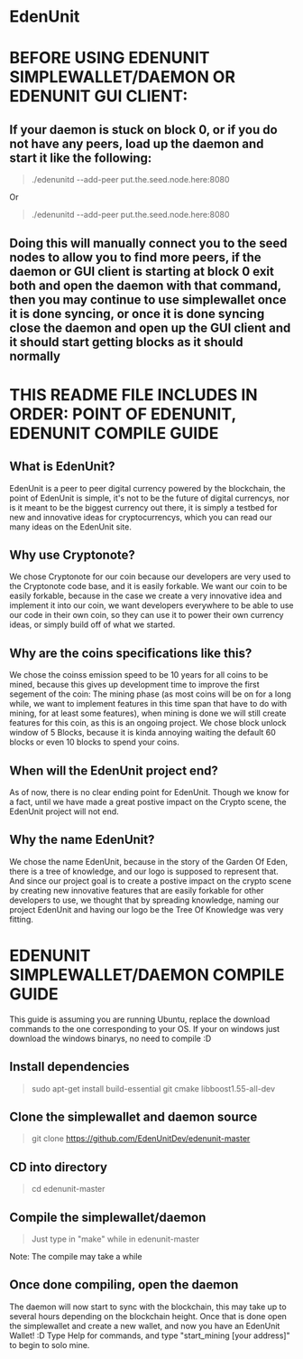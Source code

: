 # EdenUnit

# BEFORE USING EDENUNIT SIMPLEWALLET/DAEMON OR EDENUNIT GUI CLIENT:
## If your daemon is stuck on block 0, or if you do not have any peers, load up the daemon and start it like the following:
> ./edenunitd --add-peer put.the.seed.node.here:8080

Or

> ./edenunitd --add-peer put.the.seed.node.here:8080
## Doing this will manually connect you to the seed nodes to allow you to find more peers, if the daemon or GUI client is starting at block 0 exit both and open the daemon with that command, then you may continue to use simplewallet once it is done syncing, or once it is done syncing close the daemon and open up the GUI client and it should start getting blocks as it should normally

# THIS README FILE INCLUDES IN ORDER: POINT OF EDENUNIT, EDENUNIT COMPILE GUIDE

## What is EdenUnit?

EdenUnit is a peer to peer digital currency powered by the blockchain, the point of EdenUnit is simple, it's not to be the future
of digital currencys, nor is it meant to be the biggest currency out there, it is simply a testbed for new and innovative ideas for
cryptocurrencys, which you can read our many ideas on the EdenUnit site.

## Why use Cryptonote?

We chose Cryptonote for our coin because our developers are very used to the Cryptonote code base, and it is easily forkable. We want our coin to be easily forkable, because in the case we create a very innovative idea and implement it into our coin, we want developers everywhere to be able to use our code in their own coin, so they can use it to power their own currency ideas, or simply build off of what we started.

## Why are the coins specifications like this?

We chose the coinss emission speed to be 10 years for all coins to be mined, because this gives up development time to improve the first segement of the coin: The mining phase (as most coins will be on for a long while, we want to implement features in this time span that have to do with mining, for at least some features), when mining is done we will still create features for this coin, as this is an ongoing project. We chose block unlock window of 5 Blocks, because it is kinda annoying waiting the default 60 blocks or even 10 blocks to spend your coins.

## When will the EdenUnit project end?

As of now, there is no clear ending point for EdenUnit. Though we know for a fact, until we have made a great postive impact on the Crypto scene, the EdenUnit project will not end.

## Why the name EdenUnit?

We chose the name EdenUnit, because in the story of the Garden Of Eden, there is a tree of knowledge, and our logo is supposed to represent that. And since our project goal is to create a postive impact on the crypto scene by creating new innovative features that are easily forkable for other developers to use, we thought that by spreading knowledge, naming our project EdenUnit and having our logo be the Tree Of Knowledge was very fitting.











# EDENUNIT SIMPLEWALLET/DAEMON COMPILE GUIDE

This guide is assuming you are running Ubuntu, replace the download commands to the one corresponding to your OS.
If your on windows just download the windows binarys, no need to compile :D

## Install dependencies

> sudo apt-get install build-essential git cmake libboost1.55-all-dev

## Clone the simplewallet and daemon source

> git clone https://github.com/EdenUnitDev/edenunit-master

## CD into directory

> cd edenunit-master

## Compile the simplewallet/daemon

> Just type in "make" while in edenunit-master

Note: The compile may take a while

## Once done compiling, open the daemon

The daemon will now start to sync with the blockchain, this may take up to several hours depending on the blockchain height.
Once that is done open the simplewallet and create a new wallet, and now you have an EdenUnit Wallet! :D 
Type Help for commands, and type "start_mining [your address]" to begin to solo mine.

